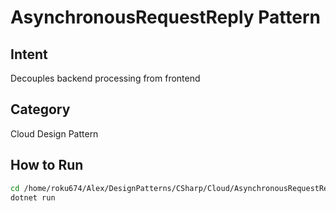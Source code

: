 # AsynchronousRequestReply Pattern

## Intent
Decouples backend processing from frontend

## Category
Cloud Design Pattern

## How to Run
```bash
cd /home/roku674/Alex/DesignPatterns/CSharp/Cloud/AsynchronousRequestReply
dotnet run
```

